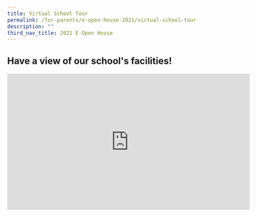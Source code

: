 ```yaml
---
title: Virtual School Tour
permalink: /for-parents/e-open-house-2021/virtual-school-tour
description: ""
third_nav_title: 2021 E Open House
---
```

Have a view of our school's facilities!
---------------------------------------

<iframe width="560" height="315" src="https://www.youtube.com/embed/7cjz6-DMT3I" title="YouTube video player" frameborder="0" allow="accelerometer; autoplay; clipboard-write; encrypted-media; gyroscope; picture-in-picture" allowfullscreen></iframe>